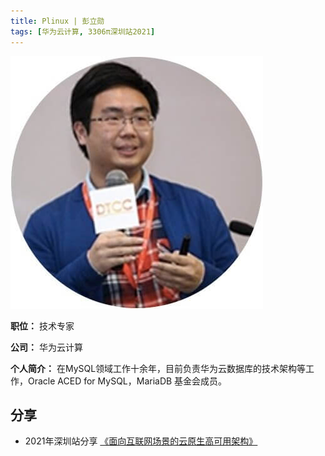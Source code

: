 ```yaml
---
title: Plinux | 彭立勋
tags: [华为云计算, 3306π深圳站2021]
---
```


![](/img/mentors/penglixun.jpg)


**职位：** 技术专家

**公司：** 华为云计算

**个人简介：** 在MySQL领域工作十余年，目前负责华为云数据库的技术架构等工作，Oracle ACED for MySQL，MariaDB 基金会成员。

## 分享
*  2021年深圳站分享 [《面向互联网场景的云原生高可用架构》](http://hdxu.cn/FWy1R)